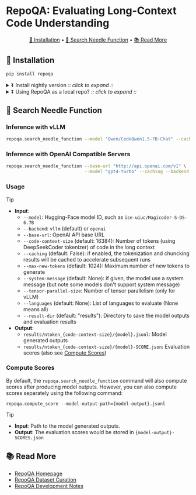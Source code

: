 # RepoQA: Evaluating Long-Context Code Understanding

<p align="center">
    <a href="#-installation">🚀 Installation</a> •
    <a href="#-search-needle-function">🏁 Search Needle Function</a> •
    <a href="#-read-more">📚 Read More</a>
</p>

## 🚀 Installation

```bash
pip install repoqa
```

<details><summary>⏬ Install nightly version <i>:: click to expand ::</i></summary>
<div>

```bash
pip install "git+https://github.com/evalplus/repoqa.git" --upgrade
```

</div>
</details>

<details><summary>⏬ Using RepoQA as a local repo? <i>:: click to expand ::</i></summary>
<div>

```bash
git clone https://github.com/evalplus/repoqa.git
cd repoqa
export PYTHONPATH=$PYTHONPATH:$(pwd)
pip install -r requirements.txt
```

</div>
</details>


## 🏁 Search Needle Function

### Inference with vLLM

```bash
repoqa.search_needle_function --model "Qwen/CodeQwen1.5-7B-Chat" --caching --backend vllm
```

### Inference with OpenAI Compatible Servers

```bash
repoqa.search_needle_function --base-url "http://api.openai.com/v1" \
                              --model "gpt4-turbo" --caching --backend openai
```

### Usage

> [!Tip]
>
> * **Input**:
>   * `--model`: Hugging-Face model ID, such as `ise-uiuc/Magicoder-S-DS-6.7B`
>   * `--backend`: `vllm` (default) or `openai`
>   * `--base-url`: OpenAI API base URL
>   * `--code-context-size` (default: 16384): Number of tokens (using DeepSeekCoder tokenizer) of code in the long context
>   * `--caching` (default: False): if enabled, the tokenization and chuncking results will be cached to accelerate subsequent runs
>   * `--max-new-tokens` (default: 1024): Maximum number of new tokens to generate
>   * `--system-message` (default: None): if given, the model use a system message (but note some models don't support system message)
>   * `--tensor-parallel-size`: Number of tensor parallelism (only for vLLM)
>   * `--languages` (default: None): List of languages to evaluate (None means all)
>   * `--result-dir` (default: "results"): Directory to save the model outputs and evaluation results
> * **Output**:
>   * `results/ntoken_{code-context-size}/{model}.jsonl`: Model generated outputs
>   * `results/ntoken_{code-context-size}/{model}-SCORE.json`: Evaluation scores (also see [Compute Scores](#compute-scores))

### Compute Scores

By default, the `repoqa.search_needle_function` command will also compute scores after producing model outputs.
However, you can also compute scores separately using the following command:

```shell
repoqa.compute_score --model-output-path={model-output}.jsonl
```

> [!Tip]
>
> * **Input**: Path to the model generated outputs.
> * **Output**: The evaluation scores would be stored in `{model-output}-SCORES.json`


## 📚 Read More

* [RepoQA Homepage](https://evalplus.github.io/repoqa.html)
* [RepoQA Dataset Curation](docs/curate_dataset.md)
* [RepoQA Development Notes](docs/dev_note.md)
